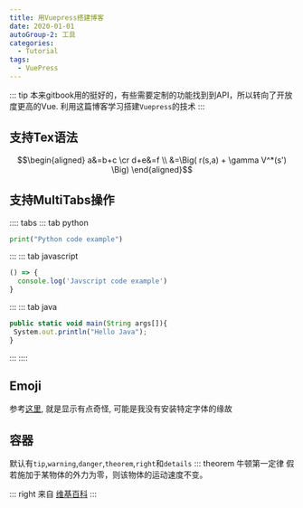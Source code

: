 ```yaml
---
title: 用Vuepress搭建博客
date: 2020-01-01
autoGroup-2: 工具
categories:
  - Tutorial
tags:
  - VuePress
---
```


::: tip
本来gitbook用的挺好的，有些需要定制的功能找到到API，所以转向了开放度更高的Vue. 利用这篇博客学习搭建`Vuepress`的技术
:::

<!-- more -->


## 支持Tex语法

$$\begin{aligned}
  a&=b+c \cr
  d+e&=f \\
     &=\Big( r(s,a) + \gamma V^*(s') \Big)
\end{aligned}$$

## 支持MultiTabs操作

:::: tabs
::: tab python
```python
print("Python code example")
```
:::
::: tab javascript
``` javascript
() => {
  console.log('Javscript code example')
}
```
:::
::: tab java
``` javascript
public static void main(String args[]){  
 System.out.println("Hello Java");  
}  
```
:::
::::

## Emoji
参考[这里](https://emoji.muan.co/), 就是显示有点奇怪, 可能是我没有安装特定字体的缘故

## 容器
默认有`tip`,`warning`,`danger`,`theorem`,`right`和`details`
::: theorem 牛顿第一定律
假若施加于某物体的外力为零，则该物体的运动速度不变。

::: right
来自 [维基百科](https://zh.wikipedia.org/wiki/%E7%89%9B%E9%A1%BF%E8%BF%90%E5%8A%A8%E5%AE%9A%E5%BE%8B)
:::
